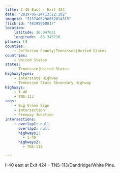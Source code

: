 ```yaml
---
title: I-40 East - Exit 424
date: "2019-06-24T13:22:10Z"
imageid: "5157405290652014315"
flickrid: "48395960817"
location:
    latitude: 36.047031
    longitude: -83.345716
places: []
counties:
    - Jefferson County|Tennessee|United States
countries:
    - United States
states:
    - Tennessee|United States
highwaytypes:
    - Interstate Highway
    - Tennessee State Secondary Highway
highways:
    - I-40
    - TNS-113
tags:
    - Big Green Sign
    - Intersection
    - Freeway Junction
intersections:
    - overlap1: null
      overlap2: null
      highways1:
        - I-40
      highways2:
        - TNS-113

---
```

I-40 east at Exit 424 - TNS-113/Dandridge/White Pine.